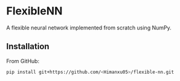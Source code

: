 # FlexibleNN

A flexible neural network implemented from scratch using NumPy.

## Installation

From GitHub:
```bash
pip install git+https://github.com/<Himanxu05>/flexible-nn.git
